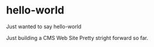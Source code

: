 # hello-world

Just wanted to say hello-world

Just building a CMS Web Site
Pretty stright forward so far.
